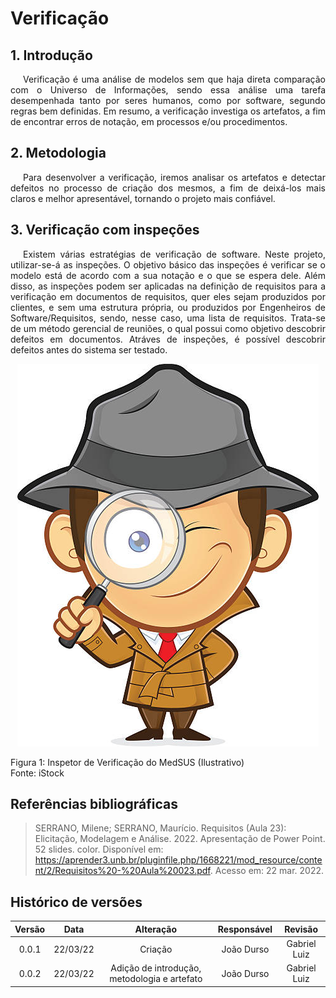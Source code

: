 # Verificação

## 1. Introdução

<p style="text-indent: 20px; text-align: justify">
Verificação é uma análise de modelos sem que haja direta comparação com o Universo de Informações, sendo essa análise uma tarefa desempenhada tanto por seres humanos, como por software, segundo regras bem definidas. Em resumo, a verificação investiga os artefatos, a fim de encontrar erros de notação, em processos e/ou procedimentos. 
</p>

## 2. Metodologia

<p style="text-indent: 20px; text-align: justify">
Para desenvolver a verificação, iremos analisar os artefatos e detectar defeitos no processo de criação dos mesmos, a fim de deixá-los mais claros e melhor apresentável, tornando o projeto mais confiável.
</p>

## 3. Verificação com inspeções

<p style="text-indent: 20px; text-align: justify">
Existem várias estratégias de verificação de software. Neste projeto, utilizar-se-á as inspeções. O objetivo básico das inspeções é verificar se o modelo está de acordo com a sua notação e o que se espera dele. Além disso, as inspeções podem ser aplicadas na definição de requisitos para a verificação em documentos de requisitos, quer eles sejam produzidos por clientes, e sem uma estrutura própria, ou produzidos por Engenheiros de Software/Requisitos, sendo, nesse caso, uma lista de requisitos. Trata-se de um método gerencial de reuniões, o qual possui como objetivo descobrir defeitos em documentos. Atráves de inspeções, é possível descobrir defeitos antes do sistema ser testado.
</p>

<div class="container">
    <div class="row">
        <div class="col">
            <p align = "center">
                <img src="https://raw.githubusercontent.com/Requisitos-de-Software/2021.2-MedSUS/main/docs/assets/inspector_image.jpg">
                <figcaption>Figura 1: Inspetor de Verificação do MedSUS (Ilustrativo)</figcaption>            
                <figcaption>Fonte: iStock</figcaption>
            </p>
        </div>
    </div>
</div>

## Referências bibliográficas

> SERRANO, Milene; SERRANO, Maurício. Requisitos (Aula 23): Elicitação, Modelagem e Análise. 2022. Apresentação de Power Point. 52 slides. color. Disponível em: https://aprender3.unb.br/pluginfile.php/1668221/mod_resource/content/2/Requisitos%20-%20Aula%20023.pdf. Acesso em: 22 mar. 2022.

## Histórico de versões

| Versão |   Data   |                  Alteração                   | Responsável |   Revisão    |
| :----: | :------: | :------------------------------------------: | :---------: | :----------: |
| 0.0.1  | 22/03/22 |                   Criação                    | João Durso  | Gabriel Luiz |
| 0.0.2  | 22/03/22 | Adição de introdução, metodologia e artefato | João Durso  | Gabriel Luiz |
